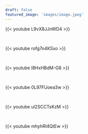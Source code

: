 ```yaml
---
draft: false
featured_image: 'images/image.jpeg'
---
```



{{< youtube L9vX8JJnWD4 >}}

&nbsp;

{{< youtube rofg7n4KSxo >}}

&nbsp;

{{< youtube I8HxHBdM-G8 >}}

&nbsp;

{{< youtube 0L97FUoea3w >}}

&nbsp;

{{< youtube ul2SCCTsKzM >}}

&nbsp;

{{< youtube mhyhRI4QtEw >}}



